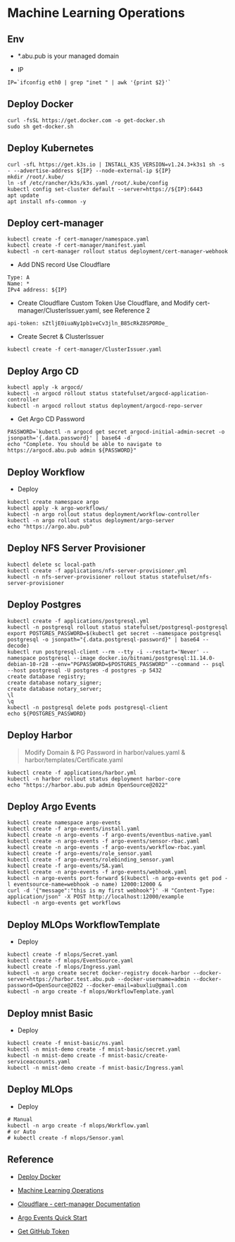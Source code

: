 # Machine Learning Operations

## Env

- *.abu.pub is your managed domain

- IP

```shell
IP=`ifconfig eth0 | grep "inet " | awk '{print $2}'`
```

## Deploy Docker

```shell
curl -fsSL https://get.docker.com -o get-docker.sh
sudo sh get-docker.sh
```

## Deploy Kubernetes

```shell
curl -sfL https://get.k3s.io | INSTALL_K3S_VERSION=v1.24.3+k3s1 sh -s - --advertise-address ${IP} --node-external-ip ${IP}
mkdir /root/.kube/
ln -sf /etc/rancher/k3s/k3s.yaml /root/.kube/config
kubectl config set-cluster default --server=https://${IP}:6443
apt update
apt install nfs-common -y
```

## Deploy cert-manager

```shell
kubectl create -f cert-manager/namespace.yaml
kubectl create -f cert-manager/manifest.yaml
kubectl -n cert-manager rollout status deployment/cert-manager-webhook
```

- Add DNS record Use Cloudflare

```text
Type: A
Name: *
IPv4 address: ${IP}
```

- Create Cloudflare Custom Token Use Cloudflare, and Modify cert-manager/ClusterIssuer.yaml, see Reference 2

```text
api-token: sZtljE0iuaNy1pb1veCv3jln_B85cRkZ8SPOROe_
```

- Create Secret & ClusterIssuer

```shell
kubectl create -f cert-manager/ClusterIssuer.yaml
```

## Deploy Argo CD

```shell
kubectl apply -k argocd/
kubectl -n argocd rollout status statefulset/argocd-application-controller
kubectl -n argocd rollout status deployment/argocd-repo-server
```

- Get Argo CD Password

```shell
PASSWORD=`kubectl -n argocd get secret argocd-initial-admin-secret -o jsonpath='{.data.password}' | base64 -d`
echo "Complete. You should be able to navigate to https://argocd.abu.pub admin ${PASSWORD}"
```

## Deploy Workflow

- Deploy

```shell
kubectl create namespace argo
kubectl apply -k argo-workflows/
kubectl -n argo rollout status deployment/workflow-controller
kubectl -n argo rollout status deployment/argo-server
echo "https://argo.abu.pub"
```

## Deploy NFS Server Provisioner

```shell
kubectl delete sc local-path
kubectl create -f applications/nfs-server-provisioner.yml
kubectl -n nfs-server-provisioner rollout status statefulset/nfs-server-provisioner
```

## Deploy Postgres

```shell
kubectl create -f applications/postgresql.yml
kubectl -n postgresql rollout status statefulset/postgresql-postgresql
export POSTGRES_PASSWORD=$(kubectl get secret --namespace postgresql postgresql -o jsonpath="{.data.postgresql-password}" | base64 --decode)
kubectl run postgresql-client --rm --tty -i --restart='Never' --namespace postgresql --image docker.io/bitnami/postgresql:11.14.0-debian-10-r28 --env="PGPASSWORD=$POSTGRES_PASSWORD" --command -- psql --host postgresql -U postgres -d postgres -p 5432
create database registry;
create database notary_signer;
create database notary_server;
\l
\q
kubectl -n postgresql delete pods postgresql-client
echo ${POSTGRES_PASSWORD}
```

## Deploy Harbor

> Modify Domain & PG Password in harbor/values.yaml & harbor/templates/Certificate.yaml

```shell
kubectl create -f applications/harbor.yml
kubectl -n harbor rollout status deployment harbor-core
echo "https://harbor.abu.pub admin OpenSource@2022"
```

## Deploy Argo Events

```shell
kubectl create namespace argo-events
kubectl create -f argo-events/install.yaml
kubectl create -n argo-events -f argo-events/eventbus-native.yaml
kubectl create -n argo-events -f argo-events/sensor-rbac.yaml
kubectl create -n argo-events -f argo-events/workflow-rbac.yaml
kubectl create -f argo-events/role_sensor.yaml
kubectl create -f argo-events/rolebinding_sensor.yaml
kubectl create -f argo-events/SA.yaml
kubectl create -n argo-events -f argo-events/webhook.yaml
kubectl -n argo-events port-forward $(kubectl -n argo-events get pod -l eventsource-name=webhook -o name) 12000:12000 &
curl -d '{"message":"this is my first webhook"}' -H "Content-Type: application/json" -X POST http://localhost:12000/example
kubectl -n argo-events get workflows
```

## Deploy MLOps WorkflowTemplate

- Deploy

```shell
kubectl create -f mlops/Secret.yaml
kubectl create -f mlops/EventSource.yaml
kubectl create -f mlops/Ingress.yaml
kubectl -n argo create secret docker-registry docek-harbor --docker-server=https://harbor.test.abu.pub --docker-username=admin --docker-password=OpenSource@2022 --docker-email=abuxliu@gmail.com
kubectl -n argo create -f mlops/WorkflowTemplate.yaml
```

## Deploy mnist Basic

- Deploy

```shell
kubectl create -f mnist-basic/ns.yaml
kubectl -n mnist-demo create -f mnist-basic/secret.yaml
kubectl -n mnist-demo create -f mnist-basic/create-serviceaccounts.yaml
kubectl -n mnist-demo create -f mnist-basic/Ingress.yaml
```

## Deploy MLOps

- Deploy

```shell
# Manual
kubectl -n argo create -f mlops/Workflow.yaml
# or Auto
# kubectl create -f mlops/Sensor.yaml
```

## Reference

- [Deploy Docker](https://docs.docker.com/engine/install/ubuntu/#install-using-the-convenience-script)

- [Machine Learning Operations](https://ml-ops.org/)

- [Cloudflare - cert-manager Documentation](https://cert-manager.io/docs/configuration/acme/dns01/cloudflare/)

- [Argo Events Quick Start](https://argoproj.github.io/argo-events/quick_start/)

- [Get GitHub Token](https://argoproj.github.io/argo-events/eventsources/setup/github/)
